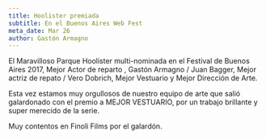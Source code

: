 ```yaml
---
title: Hoolister premiada
subtitle: En el Buenos Aires Web Fest
meta_date: Mar 26
author: Gastón Armagno
---
```


El Maravilloso Parque Hoolister multi-nominada en el Festival de Buenos Aires 2017, Mejor Actor de reparto , Gastón Armagno / Juan Bagger, Mejor actriz de repato / Vero Dobrich, Mejor Vestuario y Mejor Dirección de Arte.

Esta vez estamos muy orgullosos de nuestro equipo de arte que salió galardonado con el premio a MEJOR VESTUARIO, por un trabajo brillante y super merecido de la serie.

Muy contentos en Finoli Films por el galardón.
